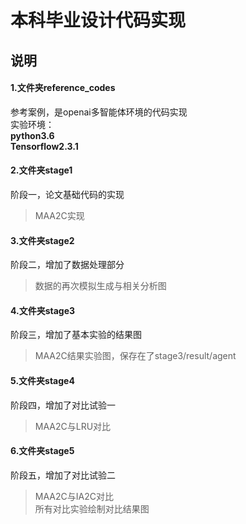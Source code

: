 # 本科毕业设计代码实现
## 说明
#### 1.文件夹reference_codes
参考案例，是openai多智能体环境的代码实现  
实验环境：  
**python3.6**  
**Tensorflow2.3.1**  
#### 2.文件夹stage1
阶段一，论文基础代码的实现  
> MAA2C实现
#### 3.文件夹stage2
阶段二，增加了数据处理部分  
> 数据的再次模拟生成与相关分析图  
#### 4.文件夹stage3
阶段三，增加了基本实验的结果图  
> MAA2C结果实验图，保存在了stage3/result/agent  
#### 5.文件夹stage4
阶段四，增加了对比试验一  
> MAA2C与LRU对比
#### 6.文件夹stage5
阶段五，增加了对比试验二  
> MAA2C与IA2C对比  
> 所有对比实验绘制对比结果图  
